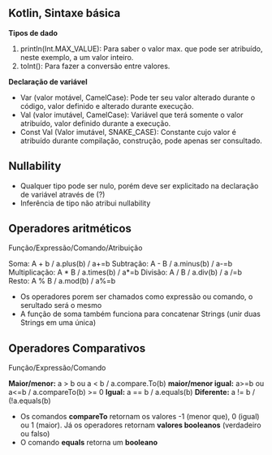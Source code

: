 ## Kotlin, Sintaxe básica ##

**Tipos de dado**

1. printIn(Int.MAX_VALUE): Para saber o valor max. que pode ser atribuído, neste exemplo, a um valor inteiro.
2. toInt(): Para fazer a conversão entre valores.

**Declaração de variável**

+ Var (valor motável, CamelCase): Pode ter seu valor alterado durante o código, valor definido e alterado durante execução.
+ Val (valor imutável, CamelCase): Variável que terá somente o valor atribuído, valor definido durante a execução.
+ Const Val (Valor imutável, SNAKE_CASE): Constante cujo valor é atribuído durante compilação, construção, pode apenas ser consultado.

## Nullability ##

+ Qualquer tipo pode ser nulo, porém deve ser explicitado na declaração de variável através de (?)
+ Inferência de tipo não atribui nullability

## Operadores aritméticos ##

Função/Expressão/Comando/Atribuição

Soma: A + b / a.plus(b) / a+=b 
Subtração: A - B / a.minus(b) / a-=b
Multiplicação: A * B / a.times(b) / a*=b
Divisão: A / B / a.div(b) / a /=b
Resto: A % B / a.mod(b) / a%=b

+ Os operadores porem ser chamados como expressão ou comando, o serultado será o mesmo
+ A função de soma também funciona para concatenar Strings (unir duas Strings em uma única)

## Operadores Comparativos ##

Função/Expressão/Comando

**Maior/menor:** a > b ou a < b / a.compare.To(b)
**maior/menor igual:** a>=b ou a<=b / a.compareTo(b) >= 0
**Igual:** a == b / a.equals(b)
**Diferente:** a != b / (!a.equals(b)

+ Os comandos **compareTo** retornam os valores -1 (menor que), 0 (igual) ou 1 (maior). Já os operadores retornam **valores booleanos** (verdadeiro ou falso)
+ O comando **equals** retorna um **booleano**